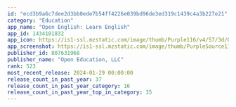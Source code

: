 ```yaml
---
id: "ecd3b9a6c7dee2d3bb0ede7b54ff4226e039bd96de3ed319c1439c4a3b227e21"
category: "Education"
app_name: "Open English: Learn English"
app_id: 1434101832
app_icon: https://is1-ssl.mzstatic.com/image/thumb/Purple116/v4/57/3d/01/573d01a8-b8e1-f649-4dd0-915d02a6e94b/AppIcon-1x_U007emarketing-0-6-0-85-220.jpeg/1024x1024bb.png
app_screenshot: https://is1-ssl.mzstatic.com/image/thumb/PurpleSource116/v4/94/19/31/94193108-89c6-2f7a-4bd9-22e1c2384b13/674ae711-ee03-4d46-896a-f8ec90ddeb6c_ATP-16259-OE-SE-Q2-Generics-2021-App-Screenshots-Design_BR_v1.jpg/1242x2688bb.png
publisher_id: 807631968
publisher_name: "Open Education, LLC"
rank: 523
most_recent_release: 2024-01-29 00:00:00
release_count_in_past_year: 37
release_count_in_past_year_category: 16
release_count_in_past_year_top_in_category: 35
---
```

